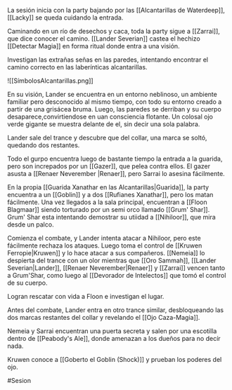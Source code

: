 La sesión inicia con la party bajando por las [[Alcantarillas de Waterdeep]], [[Lacky]] se queda cuidando la entrada.

Caminando en un río de desechos y caca, toda la party sigue a [[Zarrai]], que dice conocer el camino. [[Lander Severian]] castea el hechizo [[Detectar Magia]] en forma ritual donde entra a una visión.

Investigan las extrañas señas en las paredes, intentando encontrar el camino correcto en las laberínticas alcantarillas.

![[SímbolosAlcantarillas.png]]

En su visión, Lander se encuentra en un entorno neblinoso, un ambiente familiar pero desconocido al mismo tiempo, con todo su entorno creado a partir de una grisácea bruma. Luego, las paredes se derriban y su cuerpo desaparece,convirtiendose en uan consciencia flotante. Un colosal ojo verde gigante se muestra delante de el, sin decir una sola palabra.

Lander sale del trance y descubre que del collar, una marca se soltó, quedando dos restantes.

Todo el gurpo encuentra luego de bastante tiempo la entrada a la guarida, pero son increpados por un [[Gazer]], que pelea contra ellos. El gazer asusta a [[Renaer Neverember |Renaer]], pero Sarrai lo asesina fácilmente.

En la propia [[Guarida Xanathar en las Alcantarillas|Guarida]], la party encuentra a un [[Goblin]] y a dos [[Rufianes Xanathar]], pero los matan fácilmente. Una vez llegados a la sala principal, encuentran a [[Floon Blagmaar]] siendo torturado por un semi orco llamado [[Grum' Shar]]. Grum' Shar esta intentando demostrar su utiidad a [[Nihiloor]], que mira desde un palco.

Comienza el combate, y Lander intenta atacar a Nihiloor, pero este fácilmente rechaza los ataques. Luego toma el control de [[Kruwen Ferropie|Kruwen]] y lo hace atacar a sus compañeros. [[Nemeia]] lo despierta del trance con un olor mientras que [[Oro Sammah]], [[Lander Severian|Lander]], [[Renaer Neverember|Renaer]] y [[Zarrai]] vencen tanto a Grum'Shar, como luego al [[Devorador de Intelectos]] que tomó el control de su cuerpo.

Logran rescatar con vida a Floon e investigan el lugar.

Antes del combate, Lander entra en otro trance similar, desbloqueando las dos marcas restantes del collar y revelando el [[Ojo Caza-Magia]].

Nemeia y Sarrai encuentran una puerta secreta y salen por una escotilla dentro de [[Peabody's Ale]], donde amenazan a los dueños para no decír nada.

Kruwen conoce a [[Goberto el Goblin (Shock)]] y prueban los poderes del ojo.

#Sesion 
